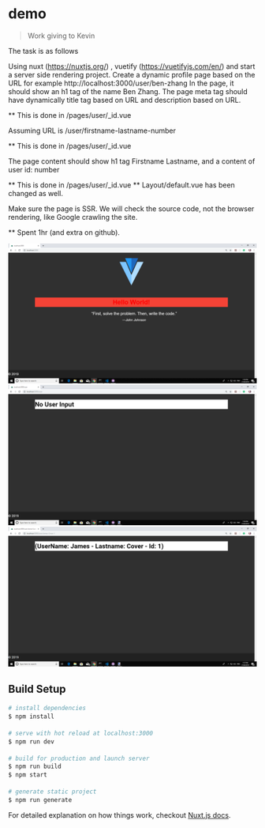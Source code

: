 # demo

> Work giving to Kevin

The task is as follows

Using nuxt (https://nuxtjs.org/) , vuetify (https://vuetifyjs.com/en/) and start a server side rendering project.
Create a dynamic profile page based on the URL for example http://localhost:3000/user/ben-zhang
In the page, it should show an h1 tag of the name Ben Zhang. The page meta tag should have dynamically title tag based on URL and description based on URL.

** This is done in /pages/user/_id.vue

Assuming URL is /user/firstname-lastname-number

** This is done in /pages/user/_id.vue

The page content should show h1 tag Firstname Lastname, and a content of user id: number

** This is done in /pages/user/_id.vue
** Layout/default.vue has been changed as well.

Make sure the page is SSR. We will check the source code, not the browser rendering, like Google crawling the site.

** Spent 1hr (and extra on github).

![GitHub1](/static/Demo1.png)
![GitHub2](/static/Demo2.png)
![GitHub3](/static/Demo3.png)


## Build Setup

``` bash
# install dependencies
$ npm install

# serve with hot reload at localhost:3000
$ npm run dev

# build for production and launch server
$ npm run build
$ npm start

# generate static project
$ npm run generate
```

For detailed explanation on how things work, checkout [Nuxt.js docs](https://nuxtjs.org).
